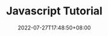 ---
title: "Javascript Tutorial"
description:
date: 2022-07-27T17:48:50+08:00
image:
math:
license:
hidden: false
comments: true
draft: true
tags:
    - JavaScript
---